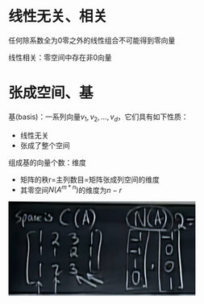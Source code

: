 # 线性无关、相关

任何除系数全为0零之外的线性组合不可能得到零向量

线性相关：零空间中存在非0向量

# 张成空间、基

基(basis)：一系列向量$v_1, v_2, ..., v_d$，它们具有如下性质：

- 线性无关
- 张成了整个空间

组成基的向量个数：维度

- 矩阵的秩r=主列数目=矩阵张成列空间的维度
- 其零空间$N(A^{m*n})$的维度为$n-r$

![image-20230321102453065](images/image-20230321102453065.png)
